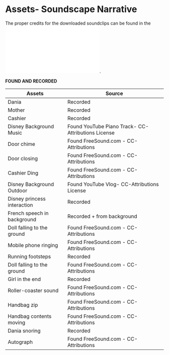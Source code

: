 <h1> Assets- Soundscape Narrative </h1>

The proper credits for the downloaded soundclips can be found in the ![README.md file](README.md). 


**FOUND AND RECORDED**


Assets | Source
------------ | -------------
Dania | Recorded
Mother | Recorded
Cashier | Recorded
Disney Background Music | Found YouTube Piano Track- CC-Attributions License
Door chime | Found FreeSound.com - CC-Attributions 
Door closing | Found FreeSound.com - CC-Attributions
Cashier Ding | Found FreeSound.com - CC-Attributions
Disney Background Outdoor | Found YouTube Vlog- CC-Attributions License
Disney princess interaction | Recorded
French speech in background | Recorded + from background
Doll falling to the ground | Found FreeSound.com - CC-Attributions
Mobile phone ringing  | Found FreeSound.com - CC-Attributions
Running footsteps | Recorded
Doll falling to the ground | Found FreeSound.com - CC-Attributions
Girl in the end | Recorded
Roller-coaster sound | Found FreeSound.com - CC-Attributions
Handbag zip | Found FreeSound.com - CC-Attributions
Handbag contents moving | Found FreeSound.com - CC-Attributions
Dania snoring | Recorded
Autograph | Found FreeSound.com - CC-Attributions
